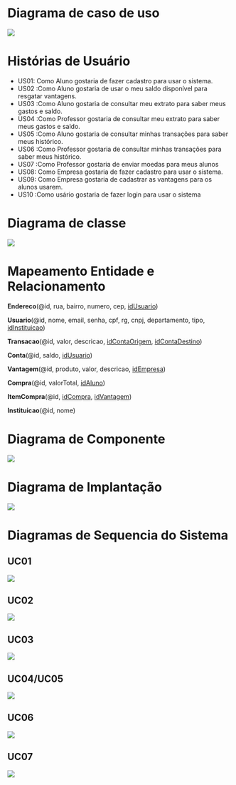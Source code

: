 # Diagrama de caso de uso

![](Diagrama%20de%20caso%20de%20uso.png)

# Histórias de Usuário

* US01: Como Aluno gostaria de fazer cadastro para usar o sistema.
* US02 :Como Aluno gostaria de usar o meu saldo disponível para resgatar vantagens.
* US03 :Como Aluno gostaria de consultar meu extrato para saber meus gastos e saldo.
* US04 :Como Professor gostaria de consultar meu extrato para saber meus gastos e saldo.
* US05 :Como Aluno gostaria de consultar minhas transações para saber meus histórico.
* US06 :Como Professor gostaria de consultar minhas transações para saber meus histórico.
* US07 :Como Professor gostaria de enviar moedas para meus alunos
* US08: Como Empresa gostaria de fazer cadastro para usar o sistema.
* US09: Como Empresa gostaria de cadastrar as vantagens para os alunos usarem.
* US10 :Como usário gostaria de fazer login para usar o sistema

# Diagrama de classe

![](Diagrama%20de%20classe.png)

# Mapeamento Entidade e Relacionamento

**Endereco**(@id, rua, bairro, numero, cep, <u>idUsuario</u>)

**Usuario**(@id, nome, email, senha, cpf, rg, cnpj, departamento, tipo, <u>idInstituicao</u>)

**Transacao**(@id, valor, descricao, <u>idContaOrigem</u>, <u>idContaDestino</u>)

**Conta**(@id, saldo, <u>idUsuario</u>)

**Vantagem**(@id, produto, valor, descricao, <u>idEmpresa</u>)

**Compra**(@id, valorTotal, <u>idAluno</u>)

**ItemCompra**(@id, <u>idCompra</u>, <u>idVantagem</u>)

**Instituicao**(@id, nome)

# Diagrama de Componente

![](Diagrama%20de%20componente.png)

# Diagrama de Implantação

![](Diagrama%20de%20implantação.png)

# Diagramas de Sequencia do Sistema

## UC01

![](UC01.png)

## UC02

![](UC02.png)

## UC03

![](UC03.png)

## UC04/UC05

![](UC04_UC05.png)

## UC06

![](UC06.png)

## UC07

![](UC07.png)
